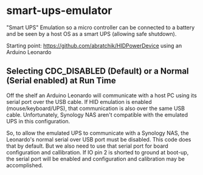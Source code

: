 # smart-ups-emulator
"Smart UPS" Emulation so a micro controller can be connected to a battery and be seen by a host OS as a smart UPS (allowing safe shutdown).


Starting point: https://github.com/abratchik/HIDPowerDevice using an Arduino Leonardo

## Selecting CDC_DISABLED (Default) or a Normal (Serial enabled) at Run Time ##
Off the shelf an Arduino Leonardo will communicate  with a host PC using
its serial port over the USB cable. If HID emulation is enabled (mouse/keyboard/UPS),
that communication is also over the same USB cable. Unfortunately, Synology NAS aren't 
compatible with the emulated UPS in this configuration.

So, to allow the emulated UPS to communicate with a Synology NAS, 
the Leonardo's normal serial over USB port must be disabled. This code does that
by default. But we also need to use that serial port for board configuration
and callibration. If IO pin 2 is shorted to ground at boot-up, the serial port 
will be enabled and configuration and calibration may be accomplished.
